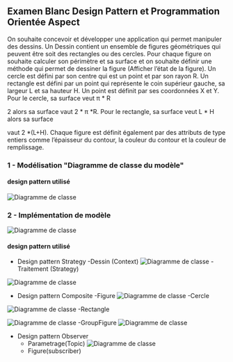 ## Examen Blanc Design Pattern et Programmation Orientée Aspect

On souhaite concevoir et développer une application qui permet manipuler des dessins. Un Dessin
contient un ensemble de figures géométriques qui peuvent être soit des rectangles ou des cercles.
Pour chaque figure on souhaite calculer son périmètre et sa surface et on souhaite définir une méthode
qui permet de dessiner la figure (Afficher l’état de la figure). Un cercle est défini par son centre qui est
un point et par son rayon R. Un rectangle est défini par un point qui représente le coin supérieur
gauche, sa largeur L et sa hauteur H. Un point est définit par ses coordonnées X et Y. Pour le cercle, sa
surface veut π * R

2 alors sa surface vaut 2 * π *R. Pour le rectangle, sa surface veut L * H alors sa surface

vaut 2 *(L+H).
Chaque figure est définit également par des attributs de type entiers comme l’épaisseur du contour,
la couleur du contour et la couleur de remplissage.

### 1 - Modélisation "Diagramme de classe du modèle"
#### design pattern utilisé
![Diagramme de classe](ExamenBlancDesignPattern.png)

### 2 - Implémentation de modèle
![Diagramme de classe](struct.png)
#### design pattern utilisé
- Design pattern Strategy
   -Dessin (Context)
    ![Diagramme de classe](context.png)
   -Traitement (Strategy)

![Diagramme de classe](strategy.png)
- Design pattern Composite
    -Figure
![Diagramme de classe](figure.png)
    -Cercle

![Diagramme de classe](cercle.png)
    -Rectangle

![Diagramme de classe](rectange.png)
    -GroupFigure
![Diagramme de classe](groupfigures.png)
- Design pattern Observer
    - Parametrage(Topic)
  ![Diagramme de classe](topic.png)
    - Figure(subscriber)



